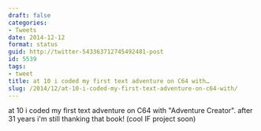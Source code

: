 ```yaml
---
draft: false
categories:
- Tweets
date: 2014-12-12
format: status
guid: http://twitter-543363712745492481-post
id: 5539
tags:
- tweet
title: at 10 i coded my first text adventure on C64 with…
slug: /2014/12/at-10-i-coded-my-first-text-adventure-on-c64-with/
---
```


at 10 i coded my first text adventure on C64 with "Adventure Creator". after 31 years i'm still thanking that book! (cool IF project soon)